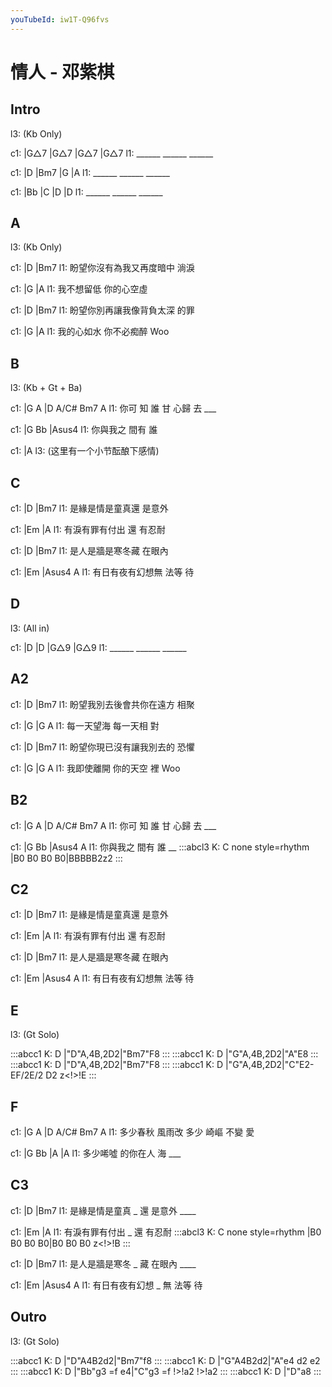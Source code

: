 ```yaml
---
youTubeId: iw1T-Q96fvs
---
```


# 情人 - 邓紫棋

## Intro

l3: (Kb Only)

c1: |G△7   |G△7   |G△7   |G△7
l1:  ______ ______ ______

c1: |D     |Bm7   |G     |A
l1:  ______ ______ ______

c1: |Bb    |C     |D     |D
l1:  ______ ______ ______

## A

l3: (Kb Only)

c1: |D                       |Bm7
l1:  盼望你沒有為我又再度暗中 淌淚

c1: |G         |A
l1:  我不想留低 你的心空虛

c1: |D                       |Bm7
l1:  盼望你別再讓我像背負太深 的罪

c1: |G         |A
l1:  我的心如水 你不必痴醉 Woo

## B

l3: (Kb + Gt + Ba)

c1: |G    A    |D  A/C# Bm7 A
l1:  你可 知 誰 甘 心歸 去  ___

c1: |G        Bb  |Asus4
l1:  你與我之 間有 誰

c1: |A
l3:  (这里有一个小节酝酿下感情)

## C

c1: |D               |Bm7
l1:  是緣是情是童真還 是意外

c1: |Em               |A
l1:  有淚有罪有付出 還 有忍耐

c1: |D               |Bm7
l1:  是人是牆是寒冬藏 在眼內

c1: |Em              |Asus4 A
l1:  有日有夜有幻想無 法等  待


## D

l3: (All in)

c1: |D     |D     |G△9   |G△9
l1:  ______ ______ ______

## A2

c1: |D                       |Bm7
l1:  盼望我別去後會共你在遠方 相聚

c1: |G         |G        A
l1:  每一天望海 每一天相 對

c1: |D                       |Bm7
l1:  盼望你現已沒有讓我別去的 恐懼

c1: |G         |G        A
l1:  我即使離開 你的天空 裡 Woo

## B2

c1: |G    A    |D  A/C# Bm7 A
l1:  你可 知 誰 甘 心歸 去  ___

c1: |G        Bb  |Asus4   A
l1:  你與我之 間有 誰   __
:::abcl3
K: C none style=rhythm
|B0 B0 B0 B0|BBBBB2z2
:::

## C2

c1: |D               |Bm7
l1:  是緣是情是童真還 是意外

c1: |Em               |A
l1:  有淚有罪有付出 還 有忍耐

c1: |D               |Bm7
l1:  是人是牆是寒冬藏 在眼內

c1: |Em              |Asus4 A
l1:  有日有夜有幻想無 法等  待

## E

l3: (Gt Solo)

:::abcc1
K: D
|"D"A,4B,2D2|"Bm7"F8
:::
:::abcc1
K: D
|"G"A,4B,2D2|"A"E8
:::
:::abcc1
K: D
|"D"A,4B,2D2|"Bm7"F8
:::
:::abcc1
K: D
|"G"A,4B,2D2|"C"E2-EF/2E/2 D2 z<!>!E
:::

## F

c1: |G         A     |D     A/C# Bm7  A
l1:   多少春秋 風雨改  多少 崎嶇 不變 愛

c1: |G         Bb      |A     |A
l1:   多少唏噓 的你在人 海 ___


## C3

c1: |D                  |Bm7
l1:  是緣是情是童真 _ 還 是意外 ____

c1: |Em                 |A
l1:  有淚有罪有付出 _ 還 有忍耐
:::abcl3
K: C none style=rhythm
|B0 B0 B0 B0|B0 B0 B0 z<!>!B
:::

c1: |D                  |Bm7
l1:  是人是牆是寒冬 _ 藏 在眼內 ____

c1: |Em                 |Asus4 A
l1:  有日有夜有幻想 _ 無 法等  待

## Outro

l3: (Gt Solo)

:::abcc1
K: D
|"D"A4B2d2|"Bm7"f8
:::
:::abcc1
K: D
|"G"A4B2d2|"A"e4 d2 e2
:::
:::abcc1
K: D
|"Bb"g3 =f e4|"C"g3 =f !>!a2 !>!a2
:::
:::abcc1
K: D
|"D"a8
:::
